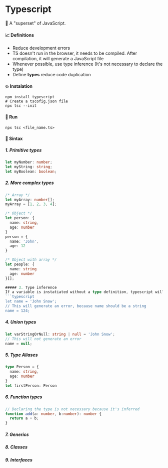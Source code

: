 # Typescript

🤩 A "superset" of JavaScript. 

#### 📈 Definitions
- Reduce development errors
- TS doesn't run in the browser, it needs to be compiled. After compilation, it will generate a JavaScript file
- Whenever possible, use type inference (It's not necessary to declare the type)
- Define **types** reduce code duplication

#### 💥 Instalation
```shell
npm install typescript
# Create a tscofig.json file
npx tsc --init
```
#### 🚀 Run 
```
npx tsc <file_name.ts>
```
#### 📓 Sintax
##### 1. Primitive types
```typescript
let myNumber: number;
let myString: string;
let myBoolean: boolean;
```
##### 2. More complex types
```typescript
/* Array */
let myArray: number[];
myArray = [1, 2, 3, 4];

/* Object */
let person: {
  name: string,
  age: number
}
person = {
  name: 'John',
  age: 12
}

/* Object with array */
let people: {
  name: string
  age: number
}[];

##### 3. Type inference
If a variable is instatiated without a type definition, typescript will infer the type and generate an error if something doesn't respect the type after the instantiation.
```typescript
let name = 'John Snow';
// This will generate an error, because name should be a string
name = 124;
```

##### 4. Union types
```typescript
let varStringOrNull: string | null = 'John Snow';
// This will not generate an error
name = null;
```

##### 5. Type Aliases
```typescript
type Person = {
  name: string,
  age: number
}
let firstPerson: Person
```

##### 6. Function types
```typescript
// Declaring the type is not necessary because it's inferred
function add(a: number, b:number): number {
  return a + b;
}
```

##### 7. Generics
##### 8. Classes
##### 9. Interfaces



